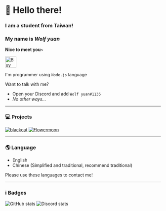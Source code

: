 # 👋 Hello there!
### I am a student from Taiwan!
### My name is *Wolf yuan*
**Nice to meet you~**

<a href='https://ko-fi.com/V7V85BBH3' target='_blank'><img height='36' style='border:0px;height:36px;' src='https://cdn.ko-fi.com/cdn/kofi1.png?v=2' border='0' alt='Buy Me a Coffee at ko-fi.com' /></a>

I'm programmer using `Node.js` language

Want to talk with me?
* Open your Discord and add `Wolf yuan#1135`
* *No other ways...*

***

### 💻 Projects

[![blackcat](https://github-readme-stats.vercel.app/api/pin/?username=blackcatbot&repo=blackcat&bg_color=30,ef3910,aa381e&title_color=fff&text_color=fff&icon_color=fff)](https://github.com/blackcatbot/blackcat)
[![Flowermoon](https://github-readme-stats.vercel.app/api/pin/?username=wolf-yuan-6115&repo=flowermoon&bg_color=30,0e71ea,5837d3&title_color=fff&text_color=fff&icon_color=fff)](https://github.com/wolf-yuan-6115/flowermoon)

***

### 🌎 Language

- English
- Chinese (Simplified and traditional, recommend traditional)

Please use these languages to contact me!

***

### ℹ️ Badges

![GitHub stats](https://github-readme-stats.vercel.app/api/?username=wolf-yuan-6115&bg_color=30,282828,3f3f3f&title_color=fff&text_color=fff&icon_color=fff)
![Discord stats](https://discord.c99.nl/widget/theme-3/669194742218752070.png)
